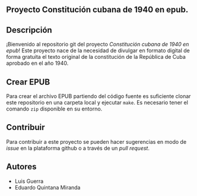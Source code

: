 Proyecto Constitución cubana de 1940 en epub.
---

## Descripción

¡Bienvenido al repositorio git del proyecto *Constitución cubana de 1940 en epub*!
Este proyecto nace de la necesidad de divulgar en formato digital de forma gratuita 
el texto original de la constitución de la República de Cuba aprobado en el año 1940.

## Crear EPUB

Para crear el archivo EPUB partiendo del código fuente es suficiente clonar este repositorio
en una carpeta local y ejecutar `make`. Es necesario tener el comando `zip` disponible en su
entorno.

## Contribuir

Para contribuir a este proyecto se pueden hacer sugerencias en modo de *issue* en la plataforma
github o a través de un *pull request*.

## Autores

- Luis Guerra
- Eduardo Quintana Miranda
